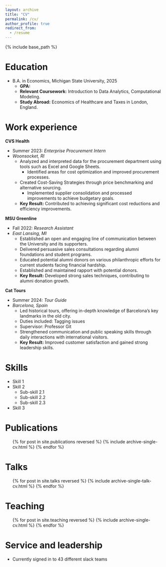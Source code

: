 ```yaml
---
layout: archive
title: "CV"
permalink: /cv/
author_profile: true
redirect_from:
  - /resume
---
```


{% include base_path %}

Education
======
<!-- * Ph.D in Version Control Theory, GitHub University, 2018 (expected) -->
* B.A. in Economics, Michigan State University, 2025
  * **GPA:**
  * **Relevant Coursework:** Introduction to Data Analytics, Computational Modeling.
  * **Study Abroad:** Economics of Healthcare and Taxes in London, England.


Work experience
======
**CVS Health**
* Summer 2023: *Enterprise Procurement Intern*
* *Woonsocket, RI*
  * Analyzed and interpreted data for the procurement department using tools such as Excel and Google Sheets.
    * Identified areas for cost optimization and improved procurement processes.
  * Created Cost-Saving Strategies through price benchmarking and alternative sourcing.
    * Implemented supplier consolidation and processed improvements to achieve budgetary goals.
  * **Key Result:** Contributed to achieving significant cost reductions and efficiency improvements.

**MSU Greenline**
* Fall 2022: *Research Assistant*
* *East Lansing, MI* 
  * Established an open and engaging line of communication between the University and its supporters.
   * Delivered persuasive sales consultations regarding alumni foundations and student programs.
   * Educated potential alumni donors on various philanthropic efforts for current students facing financial
   hardship.
  * Established and maintained rapport with potential donors.
   * **Key Result:**  Developed strong sales techniques, contributing to alumni donation growth.

**Cat Tours**
* Summer 2024: *Tour Guide*
* *Barcelona, Spain*
  * Led historical tours, offering in-depth knowledge of Barcelona’s key landmarks in the old city.
   * Duties included: Tagging issues
   * Supervisor: Professor Git
  * Strengthened communication and public speaking skills through daily interactions with international visitors.
   * **Key Result:** Improved customer satisfaction and gained strong leadership skills.
  
Skills
======
* Skill 1
* Skill 2
  * Sub-skill 2.1
  * Sub-skill 2.2
  * Sub-skill 2.3
* Skill 3

Publications
======
  <ul>{% for post in site.publications reversed %}
    {% include archive-single-cv.html %}
  {% endfor %}</ul>
  
Talks
======
  <ul>{% for post in site.talks reversed %}
    {% include archive-single-talk-cv.html  %}
  {% endfor %}</ul>
  
Teaching
======
  <ul>{% for post in site.teaching reversed %}
    {% include archive-single-cv.html %}
  {% endfor %}</ul>
  
Service and leadership
======
* Currently signed in to 43 different slack teams

